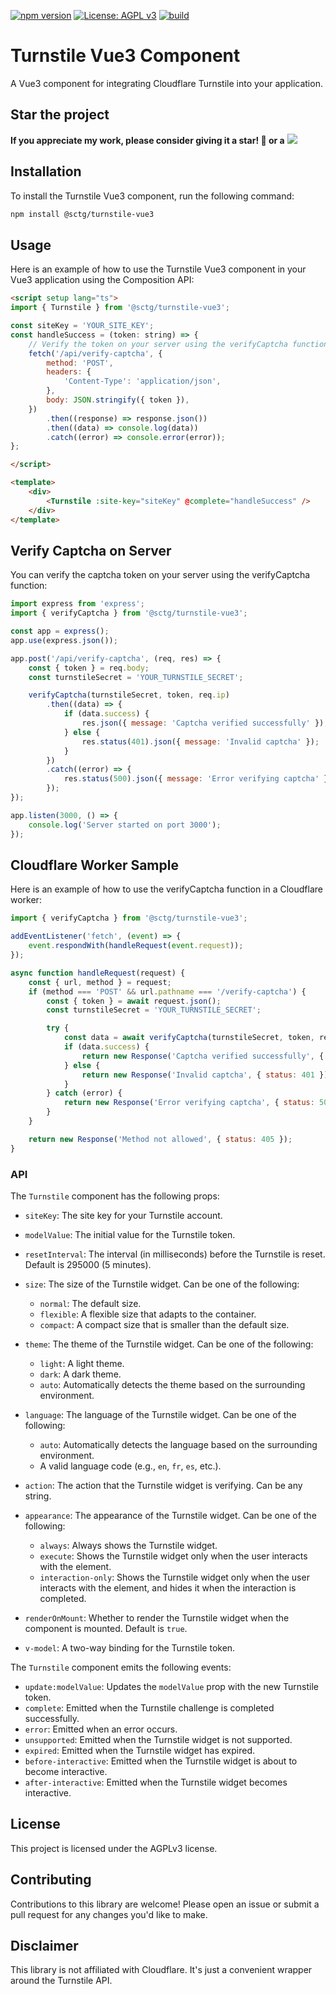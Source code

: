 [![npm version](https://badge.fury.io/js/@sctg%2Fturnstile-vue3.svg)](https://badge.fury.io/js/@sctg%2Fturnstile-vue3)
[![License: AGPL v3](https://img.shields.io/badge/License-AGPL%20v3-blue.svg)](https://www.gnu.org/licenses/agpl-3.0)
[![build](https://github.com/sctg-development/turnstile-vue3/actions/workflows/publish-npm.yml/badge.svg)](https://github.com/sctg-development/turnstile-vue3/actions/workflows/publish-npm.yml)

# Turnstile Vue3 Component

A Vue3 component for integrating Cloudflare Turnstile into your application.

## Star the project

**If you appreciate my work, please consider giving it a star! 🤩 or a** [![](https://img.shields.io/static/v1?label=Sponsor&message=%E2%9D%A4&logo=GitHub&color=%23fe8e86)](https://github.com/sponsors/sctg-development)

## Installation

To install the Turnstile Vue3 component, run the following command:

```bash
npm install @sctg/turnstile-vue3
```

## Usage

Here is an example of how to use the Turnstile Vue3 component in your Vue3 application using the Composition API:

```html
<script setup lang="ts">
import { Turnstile } from '@sctg/turnstile-vue3';

const siteKey = 'YOUR_SITE_KEY';
const handleSuccess = (token: string) => {
    // Verify the token on your server using the verifyCaptcha function
    fetch('/api/verify-captcha', {
        method: 'POST',
        headers: {
            'Content-Type': 'application/json',
        },
        body: JSON.stringify({ token }),
    })
        .then((response) => response.json())
        .then((data) => console.log(data))
        .catch((error) => console.error(error));
};

</script>

<template>
    <div>
        <Turnstile :site-key="siteKey" @complete="handleSuccess" />
    </div>
</template>
```

## Verify Captcha on Server

You can verify the captcha token on your server using the verifyCaptcha function:

```javascript
import express from 'express';
import { verifyCaptcha } from '@sctg/turnstile-vue3';

const app = express();
app.use(express.json());

app.post('/api/verify-captcha', (req, res) => {
    const { token } = req.body;
    const turnstileSecret = 'YOUR_TURNSTILE_SECRET';

    verifyCaptcha(turnstileSecret, token, req.ip)
        .then((data) => {
            if (data.success) {
                res.json({ message: 'Captcha verified successfully' });
            } else {
                res.status(401).json({ message: 'Invalid captcha' });
            }
        })
        .catch((error) => {
            res.status(500).json({ message: 'Error verifying captcha' });
        });
});

app.listen(3000, () => {
    console.log('Server started on port 3000');
});
```

## Cloudflare Worker Sample

Here is an example of how to use the verifyCaptcha function in a Cloudflare worker:

```javascript
import { verifyCaptcha } from '@sctg/turnstile-vue3';

addEventListener('fetch', (event) => {
    event.respondWith(handleRequest(event.request));
});

async function handleRequest(request) {
    const { url, method } = request;
    if (method === 'POST' && url.pathname === '/verify-captcha') {
        const { token } = await request.json();
        const turnstileSecret = 'YOUR_TURNSTILE_SECRET';

        try {
            const data = await verifyCaptcha(turnstileSecret, token, request.ip);
            if (data.success) {
                return new Response('Captcha verified successfully', { status: 200 });
            } else {
                return new Response('Invalid captcha', { status: 401 });
            }
        } catch (error) {
            return new Response('Error verifying captcha', { status: 500 });
        }
    }

    return new Response('Method not allowed', { status: 405 });
}
```

### API

The `Turnstile` component has the following props:

* `siteKey`: The site key for your Turnstile account.
* `modelValue`: The initial value for the Turnstile token.
* `resetInterval`: The interval (in milliseconds) before the Turnstile is reset. Default is 295000 (5 minutes).
* `size`: The size of the Turnstile widget. Can be one of the following:

  * `normal`: The default size.
  * `flexible`: A flexible size that adapts to the container.
  * `compact`: A compact size that is smaller than the default size.

* `theme`: The theme of the Turnstile widget. Can be one of the following:

  * `light`: A light theme.
  * `dark`: A dark theme.
  * `auto`: Automatically detects the theme based on the surrounding environment.

* `language`: The language of the Turnstile widget. Can be one of the following:

  * `auto`: Automatically detects the language based on the surrounding environment.
  * A valid language code (e.g., `en`, `fr`, `es`, etc.).

* `action`: The action that the Turnstile widget is verifying. Can be any string.
* `appearance`: The appearance of the Turnstile widget. Can be one of the following:

  * `always`: Always shows the Turnstile widget.
  * `execute`: Shows the Turnstile widget only when the user interacts with the element.
  * `interaction-only`: Shows the Turnstile widget only when the user interacts with the element, and hides it when the interaction is completed.

* `renderOnMount`: Whether to render the Turnstile widget when the component is mounted. Default is `true`.
* `v-model`: A two-way binding for the Turnstile token.

The `Turnstile` component emits the following events:

* `update:modelValue`: Updates the `modelValue` prop with the new Turnstile token.
* `complete`: Emitted when the Turnstile challenge is completed successfully.
* `error`: Emitted when an error occurs.
* `unsupported`: Emitted when the Turnstile widget is not supported.
* `expired`: Emitted when the Turnstile widget has expired.
* `before-interactive`: Emitted when the Turnstile widget is about to become interactive.
* `after-interactive`: Emitted when the Turnstile widget becomes interactive.

## License

This project is licensed under the AGPLv3 license.

## Contributing

Contributions to this library are welcome! Please open an issue or submit a pull request for any changes you'd like to make.

## Disclaimer

This library is not affiliated with Cloudflare. It's just a convenient wrapper around the Turnstile API.
